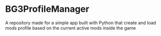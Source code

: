# BG3ProfileManager
A repository made for a simple app built with Python that create and load mods profile based on the current active mods inside the game
